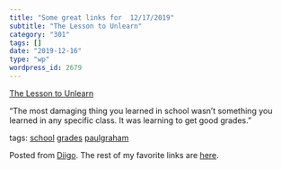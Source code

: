 ```yaml
---
title: "Some great links for  12/17/2019"
subtitle: "The Lesson to Unlearn"
category: "301"
tags: []
date: "2019-12-16"
type: "wp"
wordpress_id: 2679
---
```

[The Lesson to Unlearn](http://paulgraham.com/lesson.html) 

“The most damaging thing you learned in school wasn’t something you learned in any specific class. It was learning to get good grades.”

 tags: [school](https://www.diigo.com/user/pitosalas/school) [grades](https://www.diigo.com/user/pitosalas/grades) [paulgraham](https://www.diigo.com/user/pitosalas/paulgraham)

Posted from [Diigo](https://www.diigo.com). The rest of my favorite links are [here](https://www.diigo.com/user/pitosalas).